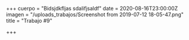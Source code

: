+++
cuerpo = "Bidsjdkfljas sdalifjsaldf"
date = 2020-08-16T23:00:00Z
imagen = "/uploads_trabajos/Screenshot from 2019-07-12 18-05-47.png"
title = "Trabajo #9"

+++
